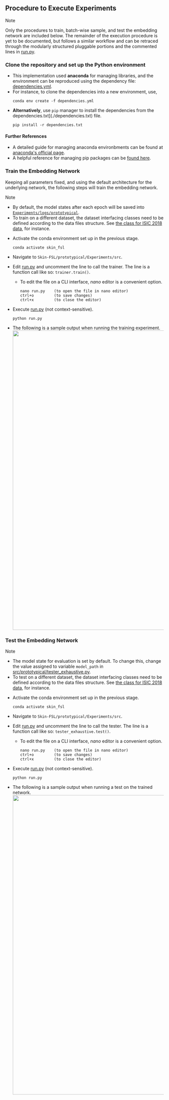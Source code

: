 ## Procedure to Execute Experiments

> [!Note]
> Only the procedures to train, batch-wise sample, and test the embedding network are included below.
> The remainder of the execution procedure is yet to be documented, but follows a similar workflow and can be retraced through the modularly structured pluggable portions and the commented lines in [run.py](src/run.py).

### Clone the repository and set up the Python environment
  - This implementation used **anaconda** for managing libraries, and the environment can be reproduced using the dependency file: [dependencies.yml](./dependencies.yml).
  - For instance, to clone the dependencies into a new environment, use,
    ```
    conda env create -f dependencies.yml
    ```
  - **Alternatively**, use `pip` manager to install the dependencies from the dependencies.txt](./dependencies.txt) file.
      ```
      pip install -r dependencies.txt
      ```
      

  #### Further References
  - A detailed guide for managing anaconda environbments can be found at [anaconda's official page](https://conda.io/projects/conda/en/latest/user-guide/tasks/manage-environments.html).
  - A helpful reference for managing pip packages can be [found here](https://note.nkmk.me/en/python-pip-install-requirements/).

### Train the Embedding Network

Keeping all parameters fixed, and using the default architecture for the underlying network, the following steps will train the embedding network.

> [!Note]
> - By default, the model states after each epoch will be saved into [`Experiments/logs/prototypical`](./Experiments/logs/prototypical).
> - To train on a different dataset, the dataset interfacing classes need to be defined according to the data files structure. See [the class for ISIC 2018 data](/Experiments/src/data/ISIC18_T3_Dataset.py), for instance.

- Activate the conda environment set up in the previous stage.
  ```
  conda activate skin_fsl
  ```
- Navigate to `Skin-FSL/prototypical/Experiments/src`.
- Edit [run.py](src/run.py) and uncomment the line to call the trainer. The line is a function call like so: `trainer.train()`.
  - To edit the file on a CLI interface, *nano* editor is a convenient option.
    ```
    nano run.py    (to open the file in nano editor)
    ctrl+o         (to save changes)
    ctrl+x         (to close the editor)
    ```
- Execute [run.py](src/run.py) (not context-sensitive).
  ```
  python run.py
  ```
  
- The following is a sample output when running the training experiment.
  <img src="../docs/assets/embedding-train-op.png" width="950" />

### Test the Embedding Network

> [!Note]
> - The model state for evaluation is set by default. To change this, change the value assigned to variable `model_path` in [src/prototypical/tester_exhaustive.py](src/prototypical/tester_exhaustive.py).
> - To test on a different dataset, the dataset interfacing classes need to be defined according to the data files structure. See [the class for ISIC 2018 data](/Experiments/src/data/ISIC18_T3_Dataset.py), for instance.

- Activate the conda environment set up in the previous stage.
  ```
  conda activate skin_fsl
  ```
- Navigate to `Skin-FSL/prototypical/Experiments/src`.
- Edit [run.py](src/run.py) and uncomment the line to call the tester. The line is a function call like so: `tester_exhaustive.test()`.
  - To edit the file on a CLI interface, *nano* editor is a convenient option.
    ```
    nano run.py    (to open the file in nano editor)
    ctrl+o         (to save changes)
    ctrl+x         (to close the editor)
    ```
- Execute [run.py](src/run.py) (not context-sensitive).
  ```
  python run.py
  ```

- The following is a sample output when running a test on the trained network.
  <img src="../docs/assets/embedding-test-op.png" width="950" />
